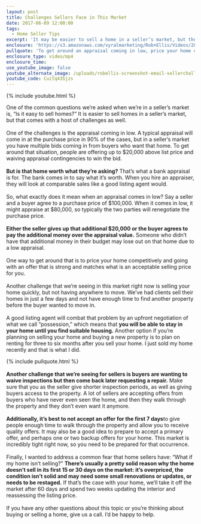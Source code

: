 ```yaml
---
layout: post
title: Challenges Sellers Face in This Market
date: 2017-06-09 12:00:00
tags:
  - Home Seller Tips
excerpt: 'It may be easier to sell a home in a seller’s market, but there are still a number of challenges that we see sellers facing. In today’s video, I list them and offer possible solutions to those problems.'
enclosure: 'https://s3.amazonaws.com/vyralmarketing/Rob+Ellis/Videos/2017/Challenges+Sellers+Face+in+This+Market+-+Central+Ohio+Real+Estate+Agent.mp4'
pullquote: 'To get around an appraisal coming in low, price your home competitively.'
enclosure_type: video/mp4
enclosure_time:
use_youtube_image: false
youtube_alternate_image: /uploads/robellis-screenshot-email-sellerchallenges.jpg
youtube_code: Cuitq43Sjzs
---
```



{% include youtube.html %}

One of the common questions we’re asked when we’re in a seller’s market is, “Is it easy to sell homes?” It is easier to sell homes in a seller’s market, but that comes with a host of challenges as well.
<br>
<br>One of the challenges is the appraisal coming in low. A typical appraisal will come in at the purchase price in 90% of the cases, but in a seller’s market you have multiple bids coming in from buyers who want that home. To get around that situation, people are offering up to $20,000 above list price and waiving appraisal contingencies to win the bid.
<br>
<br>**But is that home worth what they’re asking?** That’s what a bank appraisal is for. The bank comes in to say what it’s worth. When you hire an appraiser, they will look at comparable sales like a good listing agent would.
<br>
<br>So, what exactly does it mean when an appraisal comes in low? Say a seller and a buyer agree to a purchase price of $100,000. When it comes in low, it might appraise at $80,000, so typically the two parties will renegotiate the purchase price.
<br>
<br>**Either the seller gives up that additional $20,000 or the buyer agrees to pay the additional money over the appraisal value.** Someone who didn’t have that additional money in their budget may lose out on that home due to a low appraisal.
<br>
<br>One way to get around that is to price your home competitively and going with an offer that is strong and matches what is an acceptable selling price for you.
<br>
<br>Another challenge that we’re seeing in this market right now is selling your home quickly, but not having anywhere to move. We’ve had clients sell their homes in just a few days and not have enough time to find another property before the buyer wanted to move in.
<br>
<br>A good listing agent will combat that problem by an upfront negotiation of what we call “possession,” which means that **you will be able to stay in your home until you find suitable housing.** Another option if you’re planning on selling your home and buying a new property is to plan on renting for three to six months after you sell your home. I just sold my home recently and that is what I did.

{% include pullquote.html %}
<br>
<br>**Another challenge that we’re seeing for sellers is buyers are wanting to waive inspections but then come back later requesting a repair.** Make sure that you as the seller give shorter inspection periods, as well as giving buyers access to the property. A lot of sellers are accepting offers from buyers who have never even seen the home, and then they walk through the property and they don’t even want it anymore.
<br>
<br>**Additionally, it’s best to not accept an offer for the first 7 days**to give people enough time to walk through the property and allow you to receive quality offers. It may also be a good idea to prepare to accept a primary offer, and perhaps one or two backup offers for your home. This market is incredibly tight right now, so you need to be prepared for that occurrence.
<br>
<br>Finally, I wanted to address a common fear that home sellers have: “What if my home isn’t selling?” **There’s usually a pretty solid reason why the home doesn’t sell in its first 15 or 30 days on the market: it’s overpriced, the condition isn’t solid and may need some small renovations or updates, or needs to be restaged.** If that’s the case with your home, we’ll take it off the market after 60 days and spend two weeks updating the interior and reassessing the listing price.
<br>
<br>If you have any other questions about this topic or you’re thinking about buying or selling a home, give us a call. I’d be happy to help.